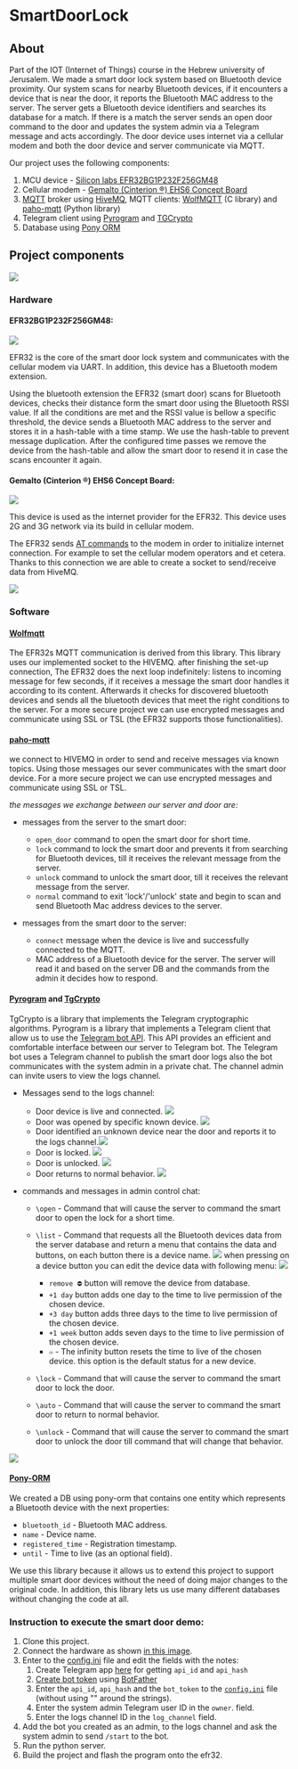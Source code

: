 # SmartDoorLock
## About
Part of the IOT (Internet of Things) course in the Hebrew university of Jerusalem. 
We made a smart door lock system based on Bluetooth device proximity.
Our system scans for nearby Bluetooth devices, if it encounters a device that is near the door, it reports the Bluetooth MAC address to the server.
The server gets a Bluetooth device identifiers and searches its database for a match.
If there is a match the server sends an open door command to the door and updates the system admin via a Telegram message and acts accordingly.
The door device uses internet via a cellular modem and both the door device and server communicate via MQTT.

Our project uses the following components:
1. MCU device *-* [Silicon labs EFR32BG1P232F256GM48](https://www.silabs.com/wireless/bluetooth/efr32bg1-series-1-socs/device.efr32bg1p232f256gm48)
2. Cellular modem *-* [Gemalto (Cinterion ®) EHS6 Concept Board](https://shop.marcomweb.it/images/stories/virtuemart/product/0900766b814627ac.pdf)
3. [MQTT](https://mqtt.org) broker using [HiveMQ](https://www.hivemq.com), MQTT clients: [WolfMQTT](https://github.com/wolfSSL/wolfMQTT) (C library) and [paho-mqtt](http://www.eclipse.org/paho) (Python library)
4. Telegram client using [Pyrogram](https://docs.pyrogram.org) and [TGCrypto](https://github.com/pyrogram/tgcrypto)
5. Database using [Pony ORM](https://ponyorm.org)

## Project components
![](readme/system_connection_diagrm.png)
### Hardware
#### EFR32BG1P232F256GM48:
![](readme/EFR32.png)

EFR32 is the core of the smart door lock system and communicates with the cellular modem via UART.
In addition, this device has a Bluetooth modem extension.

Using the bluetooth extension the EFR32 (smart door) scans for Bluetooth devices, checks their distance form the smart door using the Bluetooth RSSI value. 
If all the conditions are met and the RSSI value is bellow a specific threshold, the device sends a Bluetooth MAC address to the server and stores it in a hash-table with a time stamp.
We use the hash-table to prevent message duplication.
After the configured time passes we remove the device from the hash-table and allow the smart door to resend it in case the scans encounter it again.

#### Gemalto (Cinterion ®) EHS6 Concept Board:
![](readme/GemaltoCinterion.png)

This device is used as the internet provider for the EFR32.
This device uses 2G and 3G network via its build in cellular modem.

The EFR32 sends [AT commands](https://shop.marcomweb.it/images/stories/virtuemart/product/ehs6-at-command.pdf) to the modem in order to initialize internet connection. 
For example to set the cellular modem operators and et cetera.
Thanks to this connection we are able to create a socket to send/receive data from HiveMQ.

![](readme/sys_connection.jpg)

### Software

#### [Wolfmqtt](https://github.com/wolfSSL/wolfMQTT)
The EFR32s MQTT communication is derived from this library.
This library uses our implemented socket to the HIVEMQ.
after finishing the set-up connection, The EFR32 does the next loop indefinitely:
listens to incoming message for few seconds, if it receives a message the smart door handles it according to its content. 
Afterwards it checks for discovered bluetooth devices and sends all the bluetooth devices that meet the right conditions to the server.
For a more secure project we can use encrypted messages and communicate using SSL or TSL (the EFR32 supports those functionalities).


#### [paho-mqtt](https://github.com/eclipse/paho.mqtt.python)

we connect to HIVEMQ in order to send and receive messages via known topics. 
Using those messages our sever communicates with the smart door device.
For a more secure project we can use encrypted messages and communicate using SSL or TSL.

*the messages we exchange between our server and door are:*

- messages from the server to the smart door:
  * `open_door` command to open the smart door for short time.
  * `lock` command to lock the smart door and prevents it from searching for Bluetooth devices, till it receives the relevant message from the server.
  * `unlock` command to unlock the smart door, till it receives the relevant message from the server.
  * `normal` command to exit 'lock'/'unlock' state and begin to scan and send Bluetooth Mac address devices to the server.


- messages from the smart door to the server:
  * `connect` message when the device is live and successfully connected to the MQTT.
  * MAC address of a Bluetooth device for the server. 
The server will read it and based on the server DB and the commands from the admin it decides how to respond.

#### [Pyrogram](https://docs.pyrogram.org) and [TgCrypto](https://github.com/pyrogram/tgcrypto)
TgCrypto is a library that implements the Telegram cryptographic algorithms.
Pyrogram is a library that implements a Telegram client that allow us to use the [Telegram bot API](https://core.telegram.org/bots/api). 
This API provides an efficient and comfortable interface between our server to Telegram bot. 
The Telegram bot uses a Telegram channel to publish the smart door logs also 
the bot communicates with the system admin in a private chat.
The channel admin can invite users to view the logs channel.

- Messages send to the logs channel:
  * Door device is live and connected. ![](readme/TLogConnecy.png)
  * Door was opened by specific known device. ![](readme/TLogDnameEntered.png)
  * Door identified an unknown device near the door and reports it to the logs channel.![](readme/TLogMACAddr.png)
  * Door is locked. ![](readme/TLogLock.png)
  * Door is unlocked. ![](readme/TLogUnlock.png)
  * Door returns to normal behavior. ![](readme/TLogNormal.png)


- commands and messages in admin control chat:
  * `\open` *-* Command that will cause the server to command the smart door to open the lock for a short time.

  * `\list` *-* Command that requests all the Bluetooth devices data from the server database and return a menu that contains the data and buttons, on each button there is a device name. ![](readme/TBotList.jpg)
  when pressing on a device button you can edit the device data with following menu: ![](readme/TBotEditDeviceTTL.jpg)
    * `remove ⛔️` button will remove the device from database. 
    * `+1 day` button adds one day to the time to live permission of the chosen device.
    * `+3 day` button adds three days to the time to live permission of the chosen device.
    * `+1 week` button adds seven days to the time to live permission of the chosen device.
    * `♾` - The infinity button resets the time to live of the chosen device. this option is the default status for a new device.
  * `\lock` *-* Command that will cause the server to command the smart door to lock the door.
  * `\auto` *-* Command that will cause the server to command the smart door to return to normal behavior.
  * `\unlock` *-* Command that will cause the server to command the smart door to unlock the door till command that will change that behavior.

![](readme/TBotCommandLST.png)

#### [Pony-ORM](https://ponyorm.org)
We created a DB using pony-orm that contains one entity which represents a Bluetooth device with the next properties:
* `bluetooth_id` *-* Bluetooth MAC address.
* `name` *-* Device name.
* `registered_time` *-* Registration timestamp.
* `until` *-* Time to live (as an optional field).

We use this library because it allows us to extend this project to support multiple smart door devices without the need of doing major changes to the original code.
In addition, this library lets us use many different databases without changing the code at all.

### Instruction to execute the smart door demo:
1. Clone this project.
2. Connect the hardware as shown [in this image](readme/sys_connection.jpg).
3. Enter to the [config.ini](server/config.ini) file and edit the fields with the notes:
   1. Create Telegram app [here](https://core.telegram.org/api/obtaining_api_id) for getting `api_id` and `api_hash`
   2. [Create bot token](https://core.telegram.org/bots#3-how-do-i-create-a-bot) using [BotFather](https://t.me/botfather)
   3. Enter the `api_id`, `api_hash` and the `bot_token` to the [`config.ini`](server/config.ini) file (without using "" around the strings).
   4. Enter the system admin Telegram user ID in the `owner`. field.
   5. Enter the logs channel ID in the `log_channel` field.
4. Add the bot you created as an admin, to the logs channel and ask the system admin to send `/start` to the bot.
5. Run the python server.
6. Build the project and flash the program onto the efr32.
